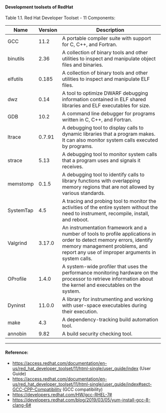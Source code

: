#### Development toolsets of RedHat
Table 1.1. Red Hat Developer Toolset - 11 Components:

|Name |	Version	|Description |
|-----|---------|------------|
|GCC       | 11.2  | A portable compiler suite with support for C, C++, and Fortran.|
|binutils  | 2.36  | A collection of binary tools and other utilities to inspect and manipulate object files and binaries.|
|elfutils  | 0.185 | A collection of binary tools and other utilities to inspect and manipulate ELF files.|
|dwz       | 0.14  | A tool to optimize DWARF debugging information contained in ELF shared libraries and ELF executables for size.|
|GDB       | 10.2  | A command line debugger for programs written in C, C++, and Fortran.|
|ltrace    | 0.7.91| A debugging tool to display calls to dynamic libraries that a program makes. It can also monitor system calls executed by programs.|
|strace    | 5.13  | A debugging tool to monitor system calls that a program uses and signals it receives.|
|memstomp  | 0.1.5 | A debugging tool to identify calls to library functions with overlapping memory regions that are not allowed by various standards.|
|SystemTap | 4.5   | A tracing and probing tool to monitor the activities of the entire system without the need to instrument, recompile, install, and reboot.|
|Valgrind  | 3.17.0| An instrumentation framework and a number of tools to profile applications in order to detect memory errors, identify memory management problems, and report any use of improper arguments in system calls.|
|OProfile  | 1.4.0 | A system-wide profiler that uses the performance monitoring hardware on the processor to retrieve information about the kernel and executables on the system.|
|Dyninst   | 11.0.0| A library for instrumenting and working with user-space executables during their execution.|
|make      | 4.3   | A dependency-tracking build automation tool.|
|annobin   | 9.82  | A build security checking tool.|


_____
#### Reference:
* https://access.redhat.com/documentation/en-us/red_hat_developer_toolset/11/html-single/user_guide/index  (User Guide)
* https://access.redhat.com/documentation/en-us/red_hat_developer_toolset/11/html-single/user_guide/index#sect-GCC-CPP-Compatibility (GCC compatibility)
* https://developers.redhat.com/HW/gcc-RHEL-7#
* https://developers.redhat.com/blog/2019/03/05/yum-install-gcc-8-clang-6#
